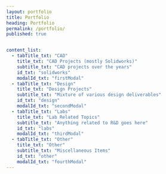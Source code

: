 ```yaml
---
layout: portfolio
title: Portfolio
heading: Portfolio
permalink: /portfolio/
published: true


content_list:
  - tabTitle_txt: "CAD"
    title_txt: "CAD Projects (mostly Solidworks)"
    subtitle_txt: "CAD projects over the years"
    id_txt: "solidworks"
    modalId_txt: "firstModal"
  - tabTitle_txt: "Design"
    title_txt: "Design Projects"
    subtitle_txt: "Mixture of various design deliverables"
    id_txt: "design"
    modalId_txt: "secondModal"
  - tabTitle_txt: "Labs"
    title_txt: "Lab Related Topics"
    subtitle_txt: "Anything related to R&D goes here"
    id_txt: "labs"
    modalId_txt: "thirdModal"
  - tabTitle_txt: "Other"
    title_txt: "Other"
    subtitle_txt: "Miscellaneous Items"
    id_txt: "other"
    modalId_txt: "fourthModal"
---
```



